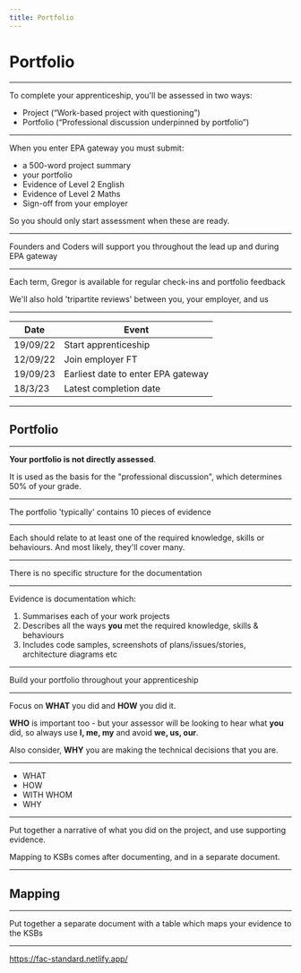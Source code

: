 ```yaml
---
title: Portfolio
---
```


# Portfolio

---

To complete your apprenticeship, you'll be assessed in two ways:

- Project (“Work-based project with questioning”)
- Portfolio (“Professional discussion underpinned by portfolio”)

---

When you enter EPA gateway you must submit:

- a 500-word project summary
- your portfolio
- Evidence of Level 2 English
- Evidence of Level 2 Maths
- Sign-off from your employer

So you should only start assessment when these are ready.

---

Founders and Coders will support you throughout the lead up and during EPA gateway

---

Each term, Gregor is available for regular check-ins and portfolio feedback

We'll also hold 'tripartite reviews' between you, your employer, and us

---

| Date     | Event                              |
| -------- | ---------------------------------- |
| 19/09/22 | Start apprenticeship               |
| 12/09/22 | Join employer FT                   |
| 19/09/23 | Earliest date to enter EPA gateway |
| 18/3/23  | Latest completion date             |

---

## Portfolio

---

**Your portfolio is not directly assessed**.

It is used as the basis for the "professional discussion", which determines 50% of your grade.

---

The portfolio 'typically' contains 10 pieces of evidence

---

Each should relate to at least one of the required knowledge, skills or behaviours. And most likely, they'll cover many.

---

There is no specific structure for the documentation

---

Evidence is documentation which:

1. Summarises each of your work projects
1. Describes all the ways **you** met the required knowledge, skills & behaviours
1. Includes code samples, screenshots of plans/issues/stories, architecture diagrams etc

---

Build your portfolio throughout your apprenticeship

---

Focus on **WHAT** you did and **HOW** you did it.

**WHO** is important too - but your assessor will be looking to hear what **you** did, so always use **I, me, my** and avoid **we, us, our**.

Also consider, **WHY** you are making the technical decisions that you are.

---

- WHAT
- HOW
- WITH WHOM
- WHY

---

Put together a narrative of what you did on the project, and use supporting evidence.

Mapping to KSBs comes after documenting, and in a separate document.

---

## Mapping

---

Put together a separate document with a table which maps your evidence to the KSBs

---

https://fac-standard.netlify.app/
